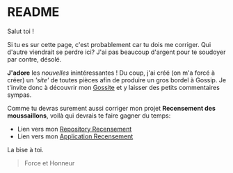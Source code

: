 # README

Salut toi ! 

Si tu es sur cette page, c'est probablement car tu dois me corriger. Qui d'autre viendrait se perdre ici? J'ai pas beaucoup d'argent pour te soudoyer par contre, désolé.

**J'adore** les *nouvelles* inintéressantes ! 
Du coup, j'ai créé (on m'a forcé à créer) un *'site'* de toutes pièces afin de produire un gros bordel à Gossip.
Je t'invite donc à découvrir mon [Gossite](https://gossite.herokuapp.com/gossips) et y laisser des petits commentaires sympas.

Comme tu devras surement aussi corriger mon projet **Recensement des moussaillons**, voilà qui devrais te faire gagner du temps:
* Lien vers mon [Repository Recensement](https://github.com/Zouz84/Hairaucul_moussaillon)
* Lien vers mon [Application Recensement](https://calm-basin-88192.herokuapp.com/)

La bise à toi.

> Force et Honneur

